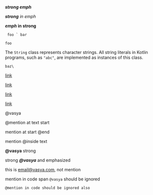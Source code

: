 ***strong emph***

***strong** in emph*

***emph* in strong**

`` foo ` bar``

``
foo
``

The `String` class represents character strings.
All string literals in Kotlin programs, such as `"abc"`, are
implemented as instances of this class.

```baz\```

[link](/uri "title")

[link](/uri)

[link]()

[link]((foo)and(bar))

@vasya

@mention at text start

mention at start @end

mention @inside text

**@vasya** strong

strong ***@vasya*** and emphasized

this is email@vasya.com, not mention

mention in code span `@vasya` should be ignored

```
@mention in code should be ignored also
```